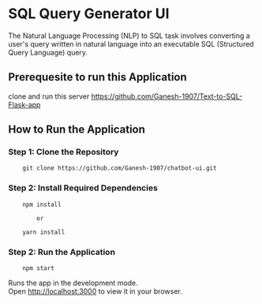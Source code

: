 
# SQL Query Generator UI

The Natural Language Processing (NLP) to SQL task involves converting a user's query written in natural language into an executable SQL (Structured Query Language) query.

## Prerequesite to run this Application
 clone and run this server
  https://github.com/Ganesh-1907/Text-to-SQL-Flask-app


## How to Run the Application
### Step 1: Clone the Repository

        git clone https://github.com/Ganesh-1907/chatbot-ui.git

### Step 2: Install Required Dependencies

        npm install 

            or 

        yarn install

### Step 2: Run the Application

        npm start

Runs the app in the development mode.\
Open [http://localhost:3000](http://localhost:3000) to view it in your browser.

